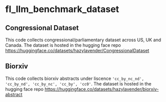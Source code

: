 # fl_llm_benchmark_dataset

## Congressional Dataset
This code collects congressional/parliamentary dataset across US, UK and Canada. The dataset is hosted in the hugging face repo https://huggingface.co/datasets/hazylavender/CongressionalDataset 


## Biorxiv 
This code collects biorxiv abstracts under liscence `'cc_by_nc_nd', 'cc_by_nd', 'cc_by_nc', 'cc_by', 'cc0'`. The dataset is hosted in the hugging face repo https://huggingface.co/datasets/hazylavender/biorxiv-abstract
